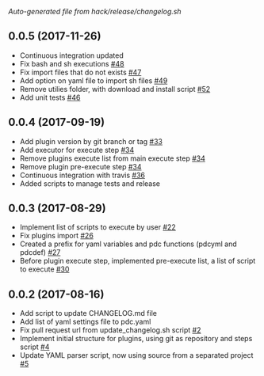 *Auto-generated file from hack/release/changelog.sh*
## 0.0.5 (2017-11-26)

- Continuous integration updated 
- Fix bash and sh executions [#48](https://github.com/personal-distro-configurator/personal-distro-configurator/pull/48)
- Fix import files that do not exists [#47](https://github.com/personal-distro-configurator/personal-distro-configurator/pull/47)
- Add option on yaml file to import sh files [#49](https://github.com/personal-distro-configurator/personal-distro-configurator/pull/49)
- Remove utilies folder, with download and install script [#52](https://github.com/personal-distro-configurator/personal-distro-configurator/pull/52)
- Add unit tests [#46](https://github.com/personal-distro-configurator/personal-distro-configurator/pull/46)

## 0.0.4 (2017-09-19)

- Add plugin version by git branch or tag [#33](https://github.com/personal-distro-configurator/personal-distro-configurator/pull/33)
- Add executor for execute step [#34](https://github.com/personal-distro-configurator/personal-distro-configurator/pull/34)
- Remove plugins execute list from main execute step [#34](https://github.com/personal-distro-configurator/personal-distro-configurator/pull/34)
- Remove plugin pre-execute step [#34](https://github.com/personal-distro-configurator/personal-distro-configurator/pull/34)
- Continuous integration with travis [#36](https://github.com/personal-distro-configurator/personal-distro-configurator/pull/36)
- Added scripts to manage tests and release 

## 0.0.3 (2017-08-29)

- Implement list of scripts to execute by user [#22](https://github.com/personal-distro-configurator/personal-distro-configurator/pull/22)
- Fix plugins import [#26](https://github.com/personal-distro-configurator/personal-distro-configurator/pull/26)
- Created a prefix for yaml variables and pdc functions (pdcyml and pdcdef) [#27](https://github.com/personal-distro-configurator/personal-distro-configurator/pull/27)
- Before plugin execute step, implemented pre-execute list, a list of script to execute [#30](https://github.com/personal-distro-configurator/personal-distro-configurator/pull/30)

## 0.0.2 (2017-08-16)

- Add script to update CHANGELOG.md file 
- Add list of yaml settings file to pdc.yaml 
- Fix pull request url from update_changelog.sh script [#2](https://github.com/personal-distro-configurator/personal-distro-configurator/pull/2)
- Implement initial structure for plugins, using git as repository and steps script [#4](https://github.com/personal-distro-configurator/personal-distro-configurator/pull/4)
- Update YAML parser script, now using source from a separated project [#5](https://github.com/personal-distro-configurator/personal-distro-configurator/pull/5)
